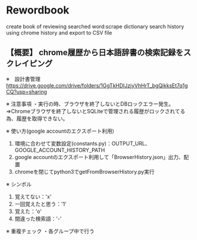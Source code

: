 # Rewordbook
create book of reviewing searched word:scrape dictionary search history using chrome history and export to CSV file

【概要】 
chrome履歴から日本語辞書の検索記録をスクレイピング
---

※　設計書管理
https://drive.google.com/drive/folders/1GgTkHDIJzjyVhHrT_bgQikksEt7q1gCQ?usp=sharing


※ 注意事項
・実行の時、ブラウザを終了しないとDBロックエラー発生。
⇒Chromeブラウザを終了しないとSQLiteで管理される履歴がロックされてる為、履歴を取得できない。


※ 使い方(google accountのエクスポート利用)
1. 環境に合わせて変数設定(constants.py)：OUTPUT_URL、GOOGLE_ACCOUNT_HISTORY_PATH
2. google accountのエクスポート利用して「BrowserHistory.json」出力、配置
3. chromeを閉じてpython3でgetFromBrowserHistory.py実行

※ シンボル
1. 覚えてない：'x'
2. 一回覚えたと思う：'1'
3. 覚えた：'o'
4. 間違った検索語：'-'

※ 重複チェック
・各グループ中で行う